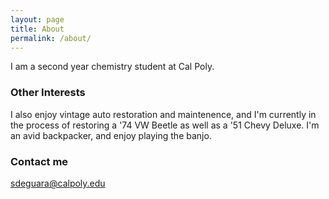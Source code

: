 ```yaml
---
layout: page
title: About
permalink: /about/
---
```


I am a second year chemistry student at Cal Poly.

### Other Interests

I also enjoy vintage auto restoration and maintenence, and I'm currently in the process of restoring a '74 VW Beetle as well as a '51 Chevy Deluxe. I'm an avid backpacker, and enjoy playing the banjo.

### Contact me

[sdeguara@calpoly.edu](maito:sdeguara@calpoly.edu)

